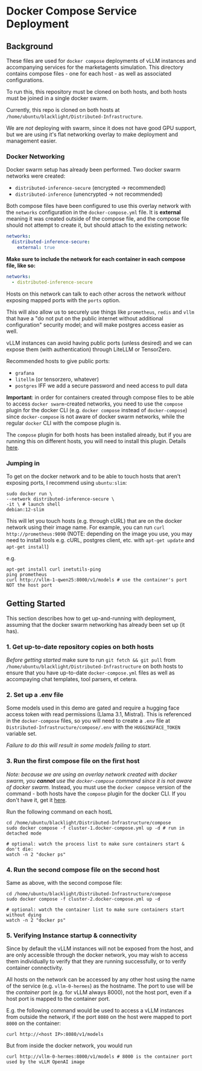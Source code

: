 # Docker Compose Service Deployment

## Background
These files are used for `docker compose` deployments of vLLM instances and accompanying services
for the marketagents simulation. This directory contains compose files - one for each host - as well as 
associated configurations. 

To run this, this repository must be cloned on both hosts, and both hosts must be 
joined in a single docker swarm. 

Currently, this repo is cloned on both hosts at `/home/ubuntu/blacklight/Distributed-Infrastructure`.

We are _not_ deploying with swarm, since it does not 
have good GPU support, but we are using it's flat networking overlay to make 
deployment and management easier. 

### Docker Networking
Docker swarm setup has already been performed. Two docker swarm networks were created:
- `distributed-inference-secure` (encrypted -> recommended)
- `distributed-inference` (unencrypted -> not recommended)

Both compose files have been configured to use this overlay network with the `networks` configuration
in the `docker-compose.yml` file. It is **external** meaning it was created outside of the compose file, 
and the compose file should not attempt to create it, but should attach to the existing network:

```yaml
networks:
  distributed-inference-secure:
    external: true
```

**Make sure to include the network for each container in each compose file, like so:**
```yaml 
networks: 
  - distributed-inference-secure
```

Hosts on this network can talk to each other across the network _without_ exposing mapped ports with the `ports` option.

This will also allow us to securely use things like `prometheus`, `redis` and `vllm` that have a "do not put on the public internet without additional configuration" 
security model; and will make postgres access easier as well. 

vLLM instances can avoid having public ports (unless desired) and we can expose them (with authentication)
through LiteLLM or TensorZero. 

Recommended hosts to give public ports:
- `grafana`
- `litellm` (or tensorzero, whatever)
- `postgres` IFF we add a secure password and need access to pull data

**Important**: in order for containers created through compose files to be able to access `docker swarm`-created networks,
you need to use the `compose` plugin for the docker CLI (e.g. `docker compose` instead of `docker-compose`) since `docker-compose` 
is not aware of docker swarm networks, while the regular `docker` CLI with the compose plugin is. 

The `compose` plugin for both hosts has been installed already, but if you are running this on different hosts, you will 
need to install this plugin. Details [here](https://docs.docker.com/compose/install/linux/#install-using-the-repository).
### Jumping in 
To get on the docker network and to be able to touch hosts that aren't exposing ports, I recommend
using `ubuntu:slim`: 

```shell
sudo docker run \
--network distributed-inference-secure \
-it \ # launch shell
debian:12-slim
```
This will let you touch hosts (e.g. through cURL) that are on the docker network using their image name. For example, you 
can run `curl http://prometheus:9090` (NOTE: depending on the image you use, you may need to install tools e.g. cURL, 
postgres client, etc. with `apt-get update` and `apt-get install`)

e.g. 
```shell 
apt-get install curl inetutils-ping
ping prometheus
curl http://vllm-1-qwen25:8000/v1/models # use the container's port NOT the host port
```

## Getting Started
This section describes how to get up-and-running with deployment, assuming that the docker 
swarm networking has already been set up (it has). 

### 1. Get up-to-date repository copies on both hosts
_Before getting started_ make sure to run `git fetch && git pull` from `/home/ubuntu/blacklight/Distributed-Infrastructure` 
on both hosts to ensure that you have up-to-date `docker-compose.yml` files as well as accompaying chat templates, tool 
parsers, et cetera. 

### 2. Set up a .env file 
Some models used in this demo are gated and require a hugging face access token with read permissions (Llama 3.1, Mistral). 
This is referenced in the `docker-compose` files, so you will need to create a `.env` file at `Distributed-Infrastructure/compose/.env`
with the `HUGGINGFACE_TOKEN` variable set. 

_Failure to do this will result in some models failing to start_.

### 3. Run the first compose file on the first host
_Note: because we are using an overlay network created with docker swarm, you **cannot** use the `docker-compose` command 
since it is not aware of docker swarm._ Instead, you must use the `docker compose` version of the command - both hosts 
have the `compose` plugin for the docker CLI. If you don't have it, get it [here](https://docs.docker.com/compose/install/linux/#install-using-the-repository).

Run the following command on each hostL
```shell
cd /home/ubuntu/blacklight/Distributed-Infrastructure/compose
sudo docker compose -f cluster-1.docker-compose.yml up -d # run in detached mode

# optional: watch the process list to make sure containers start & don't die:
watch -n 2 "docker ps"
```

### 4. Run the second compose file on the second host
Same as above, with the second compose file:

```shell 
cd /home/ubuntu/blacklight/Distributed-Infrastructure/compose
sudo docker compose -f cluster-2.docker-compose.yml up -d 

# optional: watch the container list to make sure containers start without dying
watch -n 2 "docker ps"
```

### 5. Verifying Instance startup &  connectivity 
Since by default the vLLM instances will not be exposed from the host, and are only accessible
through the docker network, you may wish to access them individually to verify that they are 
running successfully, or to verify container connectivity. 

All hosts on the network can be accessed by any other host using the name of the service (e.g. `vllm-0-hermes`) as the hostname. 
The port to use will be the _container_ port (e.g. for vLLM always 8000), not the host port, even if a host port is mapped to the container port.

E.g. the following command would be used to access a vLLM instances from outside the network, if the port `8080` on the host were mapped to port `8000` on the container:
```shell 
curl http://<host IP>:8080/v1/models
```

But from inside the docker network, you would run 
```shell 
curl http://vllm-0-hermes:8000/v1/models # 8000 is the container port used by the vLLM OpenAI image
```